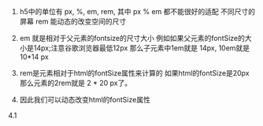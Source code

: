 1.  h5中的单位有 px, %, em, rem, 其中 px % em 都不能很好的适配
不同尺寸的屏幕 rem 能动态的改变空间的尺寸


2. em 就是相对于父元素的fontsize的尺寸大小
 例如如果父元素的fontSize的大小是14px;注意谷歌浏览器最低12px
 那么子元素中1em就是 14px, 10em就是 10*14 px
 
3. rem是元素相对于html的fontSize属性来计算的
  如果html的fontSize是20px 那么元素的2rem就是 
  2 * 20 px了。
4.  因此我们可以动态改变html的fontSize属性

4.1 
```

```